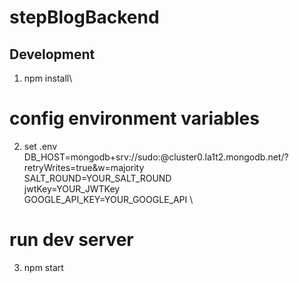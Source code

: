 # stepBlogBackend

## Development
1. npm install\
# config environment variables 
2. set .env\
DB_HOST=mongodb+srv://sudo:<password>@cluster0.la1t2.mongodb.net/<dbname>?retryWrites=true&w=majority \
SALT_ROUND=YOUR_SALT_ROUND \
jwtKey=YOUR_JWTKey \
GOOGLE_API_KEY=YOUR_GOOGLE_API \
# run dev server 
3. npm start

